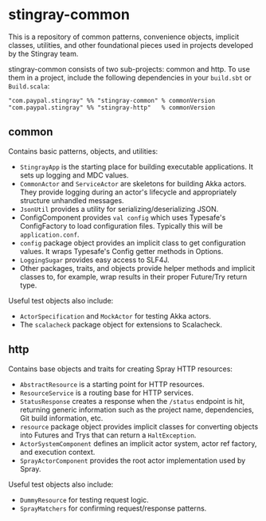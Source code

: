 stingray-common
=================

This is a repository of common patterns, convenience objects, implicit classes, utilities, and other foundational pieces
used in projects developed by the Stingray team.

stingray-common consists of two sub-projects: common and http. To use them in a project,
include the following dependencies in your `build.sbt` or `Build.scala`:

    "com.paypal.stingray" %% "stingray-common" % commonVersion
    "com.paypal.stingray" %% "stingray-http"   % commonVersion

## common

Contains basic patterns, objects, and utilities:

- `StingrayApp` is the starting place for building executable applications. It sets up logging and MDC values.
- `CommonActor` and `ServiceActor` are skeletons for building Akka actors. They provide logging during an actor's
  lifecycle and appropriately structure unhandled messages.
- `JsonUtil` provides a utility for serializing/deserializing JSON.
- ConfigComponent provides `val config` which uses Typesafe's ConfigFactory to load configuration files. Typically this
  will be `application.conf`.
- `config` package object provides an implicit class to get configuration values. It wraps Typesafe's Config getter
  methods in Options.
- `LoggingSugar` provides easy access to SLF4J.
- Other packages, traits, and objects provide helper methods and implicit classes to, for example,
  wrap results in their proper Future/Try return type.

Useful test objects also include:

- `ActorSpecification` and `MockActor` for testing Akka actors.
- The `scalacheck` package object for extensions to Scalacheck.

## http

Contains base objects and traits for creating Spray HTTP resources:

- `AbstractResource` is a starting point for HTTP resources.
- `ResourceService` is a routing base for HTTP services.
- `StatusResponse` creates a response when the `/status` endpoint is hit, returning generic information such as the
  project name, dependencies, Git build information, etc.
- `resource` package object provides implicit classes for converting objects into Futures and Trys that can return a
  `HaltException`.
- `ActorSystemComponent` defines an implicit actor system, actor ref factory, and execution context.
- `SprayActorComponent` provides the root actor implementation used by Spray.


Useful test objects also include:

- `DummyResource` for testing request logic.
- `SprayMatchers` for confirming request/response patterns.
